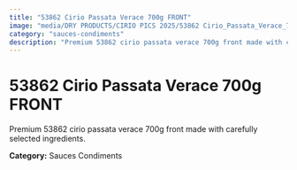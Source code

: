 ```yaml
---
title: "53862 Cirio Passata Verace 700g FRONT"
image: "media/DRY PRODUCTS/CIRIO PICS 2025/53862 Cirio_Passata_Verace_700g_ FRONT.jpg"
category: "sauces-condiments"
description: "Premium 53862 cirio passata verace 700g front made with carefully selected ingredients."
---
```


# 53862 Cirio Passata Verace 700g FRONT

Premium 53862 cirio passata verace 700g front made with carefully selected ingredients.

**Category:** Sauces Condiments
